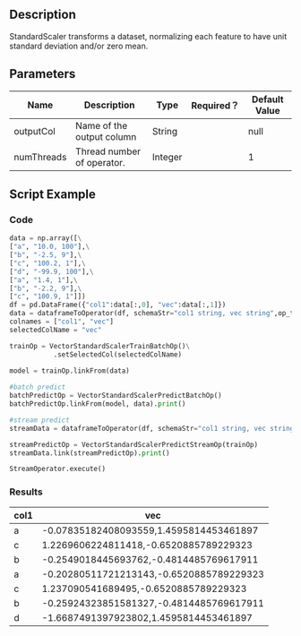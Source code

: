 ## Description
StandardScaler transforms a dataset, normalizing each feature to have unit standard deviation and/or zero mean.

## Parameters
| Name | Description | Type | Required？ | Default Value |
| --- | --- | --- | --- | --- |
| outputCol | Name of the output column | String |  | null |
| numThreads | Thread number of operator. | Integer |  | 1 |

## Script Example

### Code

```python
data = np.array([\
["a", "10.0, 100"],\
["b", "-2.5, 9"],\
["c", "100.2, 1"],\
["d", "-99.9, 100"],\
["a", "1.4, 1"],\
["b", "-2.2, 9"],\
["c", "100.9, 1"]])
df = pd.DataFrame({"col1":data[:,0], "vec":data[:,1]})
data = dataframeToOperator(df, schemaStr="col1 string, vec string",op_type="batch")
colnames = ["col1", "vec"]
selectedColName = "vec"

trainOp = VectorStandardScalerTrainBatchOp()\
           .setSelectedCol(selectedColName)
       
model = trainOp.linkFrom(data)

#batch predict                  
batchPredictOp = VectorStandardScalerPredictBatchOp()
batchPredictOp.linkFrom(model, data).print()

#stream predict
streamData = dataframeToOperator(df, schemaStr="col1 string, vec string",op_type="stream")

streamPredictOp = VectorStandardScalerPredictStreamOp(trainOp)
streamData.link(streamPredictOp).print()

StreamOperator.execute()
```
### Results

col1|vec
----|---
a|-0.07835182408093559,1.4595814453461897
c|1.2269606224811418,-0.6520885789229323
b|-0.2549018445693762,-0.4814485769617911
a|-0.20280511721213143,-0.6520885789229323
c|1.237090541689495,-0.6520885789229323
b|-0.25924323851581327,-0.4814485769617911
d|-1.6687491397923802,1.4595814453461897



